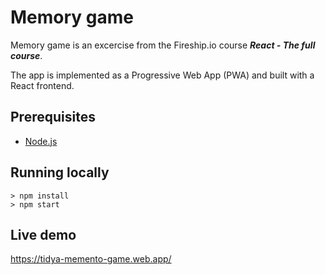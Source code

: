 # Memory game

Memory game is an excercise from the Fireship.io course ***React - The full course***. 

The app is implemented as a Progressive Web App (PWA) and built with a React frontend.

## Prerequisites

- [Node.js](https://nodejs.org/en/)

## Running locally
```
> npm install
> npm start
```

## Live demo
https://tidya-memento-game.web.app/
